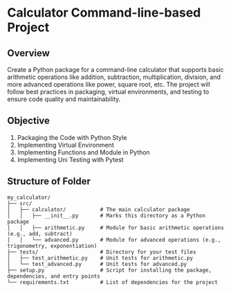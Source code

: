 # Calculator Command-line-based Project

## Overview
Create a Python package for a command-line calculator that supports basic arithmetic operations 
like addition, subtraction, multiplication, division, and more advanced operations like power, square root, etc. 
The project will follow best practices in packaging, virtual environments, and testing to ensure code quality and 
maintainability.

## Objective
1. Packaging the Code with Python Style
2. Implementing Virtual Environment
3. Implementing Functions and Module in Python
4. Implementing Uni Testing with Pytest

## Structure of Folder
````
my_calculator/
├── src/
│   ├── calculator/           # The main calculator package
│   │   ├── __init__.py       # Marks this directory as a Python package
│   │   ├── arithmetic.py     # Module for basic arithmetic operations (e.g., add, subtract)
│   │   └── advanced.py       # Module for advanced operations (e.g., trigonometry, exponentiation)
├── tests/                    # Directory for your test files
│   ├── test_arithmetic.py    # Unit tests for arithmetic.py
│   └── test_advanced.py      # Unit tests for advanced.py
├── setup.py                  # Script for installing the package, dependencies, and entry points
└── requirements.txt          # List of dependencies for the project
